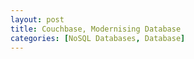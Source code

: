 ```yaml
---
layout: post
title: Couchbase, Modernising Database
categories: [NoSQL Databases, Database]
---
```

